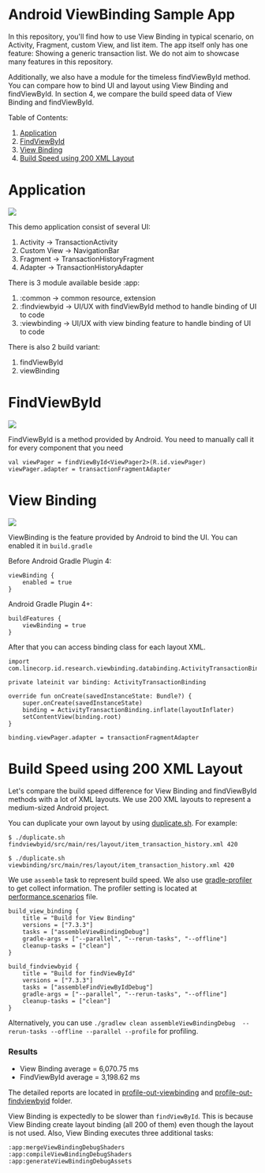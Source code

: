 # Android ViewBinding Sample App
In this repository, you'll find how to use View Binding in typical scenario, on Activity, Fragment, custom View, and list item.
The app itself only has one feature: Showing a generic transaction list. We do not aim to showcase many features in this repository.

Additionally, we also have a module for the timeless findViewById method. You can compare how to bind UI and layout using View Binding and findViewById. In section 4, we compare the build speed data of View Binding and findViewById.


Table of Contents:
1. [Application](#application)
2. [FindViewById](#findviewbyid)
3. [View Binding](#view-binding)
4. [Build Speed using 200 XML Layout](#build-speed-using-200-xml-layout)

# Application

![](screenshot/ViewPager.gif?raw=true)

This demo application consist of several UI:
1. Activity -> TransactionActivity 
2. Custom View -> NavigationBar
3. Fragment -> TransactionHistoryFragment
4. Adapter -> TransactionHistoryAdapter

There is 3 module available beside :app:
1. :common -> common resource, extension
2. :findviewbyid -> UI/UX with findViewById method to handle binding of UI to code
3. :viewbinding -> UI/UX with view binding feature to handle binding of UI to code

There is also 2 build variant:
1. findViewById
2. viewBinding

# FindViewById

![](screenshot/FindViewById.png?raw=true)

FindViewById is a method provided by Android. You need to manually call it for every component that you need

```
val viewPager = findViewById<ViewPager2>(R.id.viewPager)
viewPager.adapter = transactionFragmentAdapter
```

# View Binding

![](screenshot/ViewBinding.png?raw=true)

ViewBinding is the feature provided by Android to bind the UI.
You can enabled it in `build.gradle`

Before Android Gradle Plugin 4:
```
viewBinding {
    enabled = true
}
```

Android Gradle Plugin 4+:
```
buildFeatures {
    viewBinding = true
}
```

After that you can access binding class for each layout XML.
```
import com.linecorp.id.research.viewbinding.databinding.ActivityTransactionBinding

private lateinit var binding: ActivityTransactionBinding
    
override fun onCreate(savedInstanceState: Bundle?) {
    super.onCreate(savedInstanceState)
    binding = ActivityTransactionBinding.inflate(layoutInflater)
    setContentView(binding.root)
}

binding.viewPager.adapter = transactionFragmentAdapter
```

# Build Speed using 200 XML Layout

Let's compare the build speed difference for View Binding and findViewById methods with a lot of XML layouts. We use 200 XML layouts to represent a medium-sized Android project.

You can duplicate your own layout by using [duplicate.sh](duplicate.sh). For example:

```
$ ./duplicate.sh findviewbyid/src/main/res/layout/item_transaction_history.xml 420

$ ./duplicate.sh viewbinding/src/main/res/layout/item_transaction_history.xml 420
```

We use `assemble` task to represent build speed. We also use [gradle-profiler](https://github.com/gradle/gradle-profiler) to get collect information. The profiler setting is located at [performance.scenarios](performance.scenarios) file.

```
build_view_binding {
    title = "Build for View Binding"
    versions = ["7.3.3"]
    tasks = ["assembleViewBindingDebug"]
    gradle-args = ["--parallel", "--rerun-tasks", "--offline"]
    cleanup-tasks = ["clean"]
}

build_findviewbyid {
    title = "Build for findViewById"
    versions = ["7.3.3"]
    tasks = ["assembleFindViewByIdDebug"]
    gradle-args = ["--parallel", "--rerun-tasks", "--offline"]
    cleanup-tasks = ["clean"]
}
```

Alternatively, you can use `./gradlew clean assembleViewBindingDebug  --rerun-tasks --offline --parallel --profile` for profiling.

### Results

- View Binding average = 6,070.75 ms
- FindViewById average = 3,198.62 ms

The detailed reports are located in [profile-out-viewbinding](profile-out-viewbinding/benchmark.html) and [profile-out-findviewbyid](profile-out-findviewbyid/benchmark.html) folder.

View Binding is expectedly to be slower than `findViewById`. This is because View Binding create layout binding (all 200 of them) even though the layout is not used. Also, View Binding executes three additional tasks:

```
:app:mergeViewBindingDebugShaders 	
:app:compileViewBindingDebugShaders 
:app:generateViewBindingDebugAssets 
```



